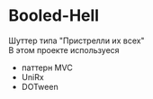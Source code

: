 # Booled-Hell
 
 
<span>Шуттер типа "Пристрелли их всех" 
<br>В этом проекте используеся</span>
<ul>
<li>паттерн MVC </li>
<li>UniRx</li>
<li>DOTween</li>
</ul> 
